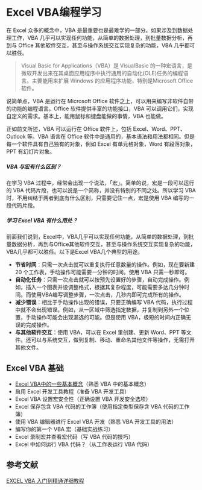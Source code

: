 # Excel VBA编程学习

在 Excel 众多的概念中，VBA 是最重要也是最难学的一部分。如果涉及到数据处理工作，VBA 几乎可以实现任何功能，从简单的数据处理，到批量数据分析，再到与 Office 其他软件交互，甚至与操作系统交互实现复杂的功能，VBA 几乎都可以胜任。


> Visual Basic for Applications（VBA）是 VisualBasic 的一种宏语言，是微软开发出来在其桌面应用程序中执行通用的自动化(OLE)任务的编程语言。主要能用来扩展 Windows 的应用程序功能，特别是Microsoft Office软件。

说简单点，VBA 是运行在 Microsoft Office 软件之上，可以用来编写非软件自带的功能的编程语言。Office 软件提供丰富的功能接口，VBA 可以调用它们，实现自定义的需求。基本上，能用鼠标和键盘能做的事情，VBA 也能做。

正如前文所述，VBA 可以运行在 Office 软件上，包括 Excel、Word、PPT、Outlook 等。VBA 语言在 Office 软件中是通用的，基本语法和用法都相同。但是每一个软件具有自己独有的对象，例如 Excel 有单元格对象，Word 有段落对象，PPT 有幻灯片对象。

##### VBA 与宏有什么区别？

在学习 VBA 过程中，经常会出现一个说法，「宏」。简单的说，宏是一段可以运行的 VBA 代码片段，也可以说是一个简称，并没有特别的不同之处。所以学习 VBA 时，不用纠结于两者到底有什么区别，只需要记住一点，宏是使用 VBA 编写的一段代码片段。

##### 学习 Excel VBA 有什么用处？

前面我们说到，Excel中，VBA几乎可以实现任何功能，从简单的数据处理，到批量数据分析，再到与Office其他软件交互，甚至与操作系统交互实现复杂的功能，VBA几乎都可以胜任。以下是Excel VBA几个典型的用途。

* **节省时间**：只需一次点击就可以重复执行任意数量的操作。例如，现在要新建 20 个工作表，手动操作可能需要一分钟的时间。使用 VBA 只需一秒即可。
* **自动化任务**：只需一次点击就可以按预先设置好的步骤，自动完成操作。例如，插入一个图表并设调整格式，根据其复杂程度，可能需要多达几分钟时间。而使用VBA编写调整步骤，一次点击，几秒内即可完成所有的操作。
* **减少错误**：相比于手动操作出现的错误，只要正确编写 VBA 代码，执行过程中就不会出现错误。例如，从一区域中筛选指定数据，并复制到另外一个位置，手动操作可能会出现漏选的可能。但是使用 VBA，极短的时间内正确无误的完成操作。
* **与其他软件交互**：使用 VBA，可以在 Excel 里创建、更新 Word、PPT 等文件。还可以与系统交互，做到复制、移动、重命名其他文件等操作，无需打开其他文件。

## Excel VBA 基础

* [Excel VBA中的一些基本概念](./docs/basic/basicConcepts.md)（熟悉 VBA 中的基本概念）
* 启用 Excel 开发工具教程（准备 VBA 开发工具）
* Excel VBA 设置宏安全性（正确设置 VBA 开发安全选项）
* Excel 保存包含 VBA 代码的工作簿（使用指定类型保存含 VBA 代码的工作簿）
* 使用 VBA 编辑器进行 Excel VBA 开发（熟悉 VBA 开发工具的用法）
* 编写你的第一个 VBA 宏（基础实战练习）
* Excel 录制宏并查看宏代码（写 VBA 代码的技巧）
* Excel 中如何运行 VBA 代码？（从工作表运行 VBA 代码）

## 参考文献

[EXCEL VBA 入门到精通详细教程](https://www.lanrenexcel.com/excel-vba-tutorial/)
